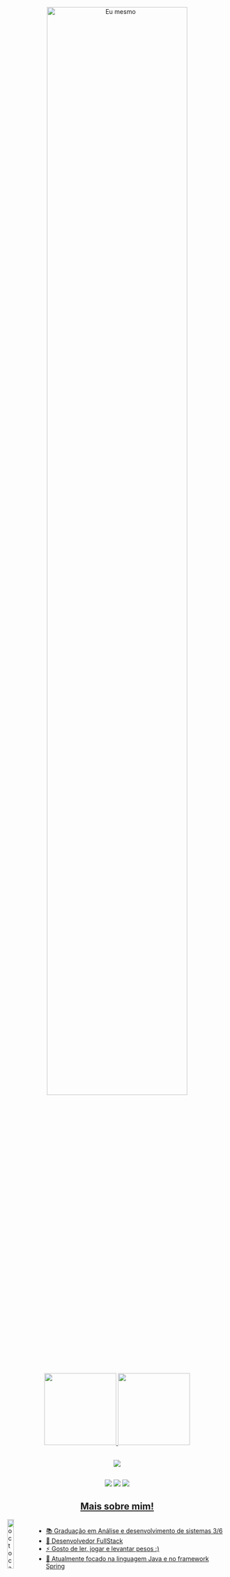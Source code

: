 <p align="center">
  <a href="https://github.com/christianmesaque">
    <img width="80%" alt="Eu mesmo" src="https://user-images.githubusercontent.com/95937311/232075918-98d0eb7d-0db0-4664-b0f4-edae1a72e361.png"/>
  </a>
</p>

<div align="center">
  <a href="https://github.com/christianmesaque">
  <img height="165em" src="https://github-readme-stats.vercel.app/api?username=christianmesaque&theme=blueberry"/>
  <img height="165em" src="https://github-readme-stats.vercel.app/api/top-langs/?username=christianmesaque&layout=compact&langs_count=7&theme=blueberry"/>
</div>
 

  <p align="center"><br>
  <a href="https://skillicons.dev">
    <img src="https://skillicons.dev/icons?i=java,js,react,html,css,postgresql,mysql" />
  </a>
  </p>
 
  ##
 

  <div align="center">
   <a href="https://www.instagram.com/c_baianorr" target="_blank"><img src="https://img.shields.io/badge/-Instagram-%23E4405F?style=for-the-badge&logo=instagram&logoColor=white" target="_blank"></a> 
   <a href="https://www.linkedin.com/in/christian-mesaque-5968a9227" target="_blank"><img src="https://img.shields.io/badge/-LinkedIn-%230077B5?style=for-the-badge&logo=linkedin&logoColor=white" target="_blank"></a> 
    <a href = "mailto:christianmacedo110@gmail.com"><img src="https://img.shields.io/badge/-Gmail-%23333?style=for-the-badge&logo=gmail&logoColor=white" target="_blank"</a>
      <h2>Mais sobre mim!</h2>
  </div>
    
    
<img width="17%" alt="octocat" src="https://user-images.githubusercontent.com/95937311/232064379-4db22d8e-8dcd-4c1a-ae9f-d55db3d4a98b.png" align="left">
   <div align="left">
  <ul> 
    <br>
    <li>📚 Graduação em Análise e desenvolvimento de sistemas 3/6 </li>
    <li>💼 Desenvolvedor FullStack </li>
    <li>⚡ Gosto de ler, jogar e levantar pesos :) </li>
    <li>🎨 Atualmente focado na linguagem Java e no framework Spring </li>
  </ul>
</div>

